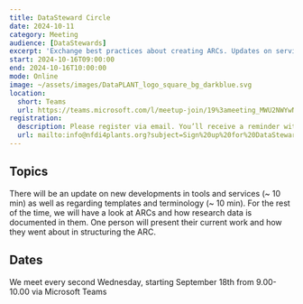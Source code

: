 ```yaml
---
title: DataSteward Circle
date: 2024-10-11
category: Meeting
audience: [DataStewards]
excerpt: 'Exchange best practices about creating ARCs. Updates on services, templates and tools, that will hopefully make your work as Data Stewards easier'
start: 2024-10-16T09:00:00
end: 2024-10-16T10:00:00
mode: Online
image: ~/assets/images/DataPLANT_logo_square_bg_darkblue.svg
location:
  short: Teams
  url: https://teams.microsoft.com/l/meetup-join/19%3ameeting_MWU2NWYwNTYtYmY3OS00OWZkLThkM2YtNWQzMWJlODAwZWZl%40thread.v2/0?context=%7b%22Tid%22%3a%229071867c-98f0-4006-89aa-4e4fd55af39d%22%2c%22Oid%22%3a%221c9911a0-ac64-4f61-8904-9ec3eeb64f98%22%7d
registration: 
  description: Please register via email. You’ll receive a reminder with a short agenda shortly before each meeting.
  url: mailto:info@nfdi4plants.org?subject=Sign%20up%20for%20DataSteward%20Circle%20mailing%20list&body=Dear%20DataPLANT%2C%20%0A%0Aplease%20sign%20me%20up%20for%20the%20DataSteward%20Cirlce%20mailing%20list.%20
---
```


## Topics

There will be an update on new developments in tools and services (~ 10 min) as well as regarding templates and terminology (~ 10 min). For the rest of the time, we will have a look at ARCs and how research data is documented in them. One person will present their current work and how they went about in structuring the ARC.

## Dates

We meet every second Wednesday, starting September 18th from 9.00-10.00 via Microsoft Teams
